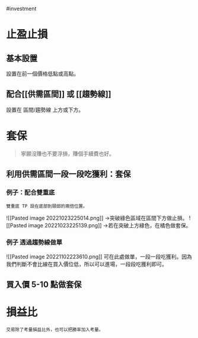 #investment 

# 止盈止損
## 基本設置
設置在前一個價格低點或高點。

## 配合[[供需區間]] 或 [[趨勢線]] 
設置在 區間/趨勢線 上方或下方。

# 套保
> 寧願沒賺也不要浮損，賺個手續費也好。
## 利用供需區間一段一段吃獲利：套保
### 例子：配合雙重底
	雙重底 TP 設在底部到頸部的兩倍位置。

![[Pasted image 20221023225014.png]]
→突破綠色區域在區間下方做止損。
![[Pasted image 20221023225139.png]]
→若在突破上方綠色，在橘色做套保。

### 例子 透過趨勢線做單
![[Pasted image 20221102223610.png]]
可在此處做單，一段一段吃獲利。因為我們判斷不會比線在買入價位低，所以可以進場，一段段吃獲利即可。

## 買入價 5-10 點做套保

# 損益比
	交易除了考量損益比外，也可以把勝率加入考量。
